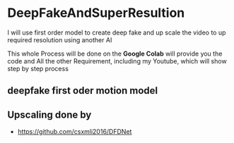 # DeepFakeAndSuperResultion
I will use first order model to create deep fake and up scale the video to up required resolution using another AI


This whole Process will be done on the **Google Colab** will provide you the code and All the other Requirement,
including my Youtube, which will show step by step process

## deepfake first oder motion model
## Upscaling done by

- https://github.com/csxmli2016/DFDNet


